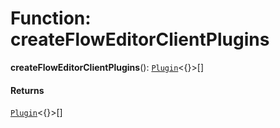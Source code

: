 # Function: createFlowEditorClientPlugins

**createFlowEditorClientPlugins**(): [`Plugin`](/auto-docs/fixed-layout-editor/variables/Plugin-1.md)<{}>\[]

#### Returns

[`Plugin`](/auto-docs/fixed-layout-editor/variables/Plugin-1.md)<{}>\[]
